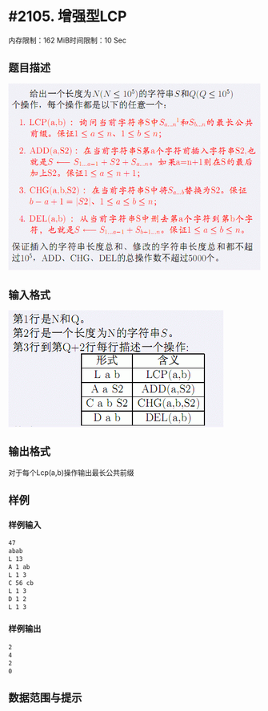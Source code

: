 # #2105. 增强型LCP

内存限制：162 MiB时间限制：10 Sec

## 题目描述

![](images/2105.jpg)

## 输入格式

![](images/2105_2.jpg)

## 输出格式

对于每个Lcp(a,b)操作输出最长公共前缀

## 样例

### 样例输入

    
    47
    abab
    L 13
    A 1 ab
    L 1 3
    C 56 cb
    L 1 3
    D 1 2
    L 1 3
    

### 样例输出

    
    2
    4
    2
    0
    

## 数据范围与提示

